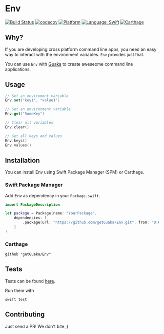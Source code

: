 # Env

[![Build Status](https://travis-ci.org/getGuaka/Env.svg?branch=master)](https://travis-ci.org/getGuaka/Env)
[![codecov](https://codecov.io/gh/getGuaka/Env/branch/master/graph/badge.svg)](https://codecov.io/gh/getGuaka/Env)
[![Platform](https://img.shields.io/badge/platform-osx-lightgrey.svg)](https://travis-ci.org/getGuaka/Env)
[![Language: Swift](https://img.shields.io/badge/language-swift-orange.svg)](https://travis-ci.org/getGuaka/Env)
[![Carthage](https://img.shields.io/badge/Carthage-compatible-4BC51D.svg?style=flat)](https://github.com/Carthage/Carthage)


## Why?

If you are developing cross platform command line apps, you need an easy way to interact with the environment variables. `Env` provides just that.

You can use `Env` with [Guaka](https://github.com/nsomar/Guaka) to create aweseome command line applications.

## Usage

```swift
// Set an enviroment variable
Env.set("key1", "value1")

// Get an environment variable
Env.get("SomeKey")

// Clear all variables
Env.clear()

// Get all keys and values
Env.keys()
Env.values()
```

## Installation
You can install Env using Swift Package Manager (SPM) or Carthage.

### Swift Package Manager
Add Env as dependency in your `Package.swift`.

```swift
import PackageDescription

let package = Package(name: "YourPackage",
    dependencies: [
        .package(url: "https://github.com/getGuaka/Env.git", from: "0.0.0"),
    ]
)
```

### Carthage
    github "getGuaka/Env"

## Tests
Tests can be found [here](https://github.com/getGuaka/Env/tree/master/Tests).

Run them with
```
swift test
```

## Contributing

Just send a PR! We don't bite ;)
